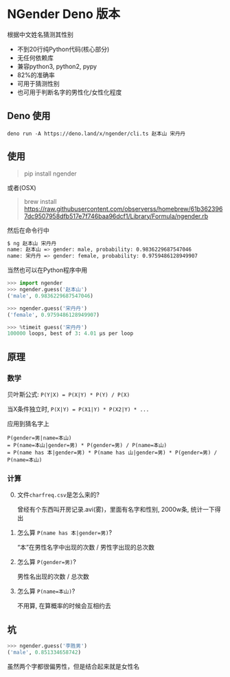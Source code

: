 # NGender Deno 版本

根据中文姓名猜测其性别

- 不到20行纯Python代码(核心部分)
- 无任何依赖库
- 兼容python3, python2, pypy
- 82%的准确率
- 可用于猜测性别
- 也可用于判断名字的男性化/女性化程度

## Deno 使用

```
deno run -A https://deno.land/x/ngender/cli.ts 赵本山 宋丹丹
```

## 使用

> pip install ngender

或者(OSX)

> brew install https://raw.githubusercontent.com/observerss/homebrew/61b3623967dc9507958dfb517e7f746baa96dcf1/Library/Formula/ngender.rb

然后在命令行中

```bash
$ ng 赵本山 宋丹丹
name: 赵本山 => gender: male, probability: 0.9836229687547046
name: 宋丹丹 => gender: female, probability: 0.9759486128949907
```

当然也可以在Python程序中用

```py
>>> import ngender
>>> ngender.guess('赵本山')
('male', 0.9836229687547046)

>>> ngender.guess('宋丹丹')
('female', 0.9759486128949907)

>>> %timeit guess('宋丹丹')
100000 loops, best of 3: 4.01 µs per loop
```

## 原理

### 数学

贝叶斯公式: ```P(Y|X) = P(X|Y) * P(Y) / P(X)```

当X条件独立时, ```P(X|Y) = P(X1|Y) * P(X2|Y) * ...```

应用到猜名字上

```
P(gender=男|name=本山) 
= P(name=本山|gender=男) * P(gender=男) / P(name=本山)
= P(name has 本|gender=男) * P(name has 山|gender=男) * P(gender=男) / P(name=本山)
```

### 计算

0. 文件`charfreq.csv`是怎么来的?
 
	曾经有个东西叫开房记录.avi(雾)，里面有名字和性别, 2000w条, 统计一下得出

0. 怎么算 `P(name has 本|gender=男)`?
 
	“本”在男性名字中出现的次数 / 男性字出现的总次数
	
0. 怎么算 `P(gender=男)`?
 
	男性名出现的次数 / 总次数

0. 怎么算 `P(name=本山)`?
 
	不用算, 在算概率的时候会互相约去
	


## 坑

```py
>>> ngender.guess('李胜男')
('male', 0.851334658742)
```

虽然两个字都很偏男性，但是结合起来就是女性名

